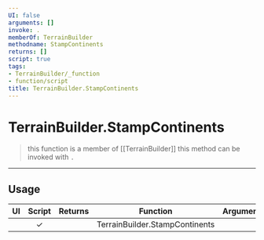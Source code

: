 ```yaml
---
UI: false
arguments: []
invoke: .
memberOf: TerrainBuilder
methodname: StampContinents
returns: []
script: true
tags:
- TerrainBuilder/_function
- function/script
title: TerrainBuilder.StampContinents
---
```

# TerrainBuilder.StampContinents
> this function is a member of [[TerrainBuilder]]
> this method can be invoked with `.`
-----
## Usage
|  UI | Script | Returns | Function | Arguments |
|:---:|:------:|-------:|:--------:|:---------|
| |✓||TerrainBuilder.StampContinents||
